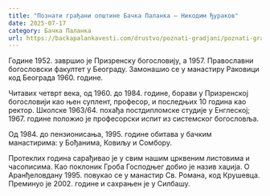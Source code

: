 ```yaml
---
title: "Познати грађани општине Бачка Паланка – Никодим Ђураков"
date: 2025-07-17
category: Бачка Паланка
url: https://backapalankavesti.com/drustvo/poznati-gradjani/poznati-gradjani-opstine-backa-palanka-nikodim-djurakov/
---
```


Године 1952. завршио је Призренску богословију, а 1957. Православни богословски факултет у Београду. Замонашио се у манастиру Раковици код Београда 1960. године.

Читавих четврт века, од 1960. до 1984. године, борави у Призренској богословији као њен суплент, професор, и последњих 10 година као ректор. Школске 1963/64. похађа постдипломске студије у Енглеској; 1967. године положио је професорски испит из системског богословља.

Од 1984. до пензионисања, 1995. године обитава у бачким манастирима: у Бођанима, Ковиљу и Сомбору.

Протеклих година сарађивао је у свим нашим црквеним листовима и часописима. Као поклоник Гроба Господњег добио је назив хаџија. О Аранђеловдану 1995. повукао се у манастир Св. Романа, код Крушевца. Преминуо је 2002. године и сахрањен је у Силбашу.
